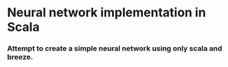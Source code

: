 # Neural network implementation in Scala

### Attempt to create a simple neural network using only scala and breeze.

 